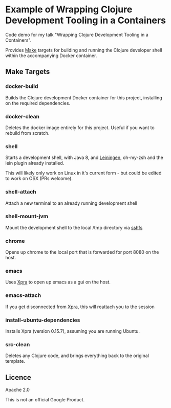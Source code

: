 Example of Wrapping Clojure Development Tooling in a Containers
===============================================================

Code demo for my talk "Wrapping Clojure Development Tooling in a Containers".

Provides [Make](https://www.gnu.org/software/make/) targets for building and running the Clojure developer shell within the accompanying Docker container. 

## Make Targets

### docker-build
Builds the Clojure development Docker container for this project, installing on the required dependencies.
 
### docker-clean
Deletes the docker image entirely for this project. Useful if you want to rebuild from scratch.

### shell
Starts a development shell, with Java 8, and [Leiningen](http://leiningen.org/), oh-my-zsh and the lein plugin already installed.

This will likely only work on Linux in it's current form - but could be edited to work on OSX (PRs welcome).

### shell-attach
Attach a new terminal to an already running development shell

### shell-mount-jvm
Mount the development shell to the local /tmp directory via [sshfs](http://fuse.sourceforge.net/sshfs.html)

### chrome
Opens up chrome to the local port that is forwarded for port 8080 on the host.

### emacs
Uses [Xpra](https://www.xpra.org/) to open up emacs as a gui on the host.

### emacs-attach
If you get disconnected from [Xpra](https://www.xpra.org/), this will reattach you to the session

### install-ubuntu-dependencies
Installs Xpra (version 0.15.7), assuming you are running Ubuntu.

### src-clean
Deletes any Clojure code, and brings everything back to the original template.

## Licence

Apache 2.0

This is not an official Google Product.